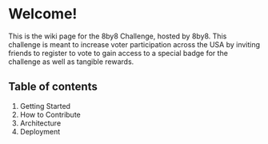 # Welcome!
This is the wiki page for the 8by8 Challenge, hosted by 8by8. This challenge is meant to increase voter participation across the USA by inviting friends to register to vote to gain access to a special badge for the challenge as well as tangible rewards.



## Table of contents
1. Getting Started
2. How to Contribute
3. Architecture
4. Deployment





<!--stackedit_data:
eyJoaXN0b3J5IjpbLTUyMzk2NDY1MiwtMzUwNzk4NjEzLDE1ND
U2ODQxMTksLTEzOTc2ODE4NjFdfQ==
-->